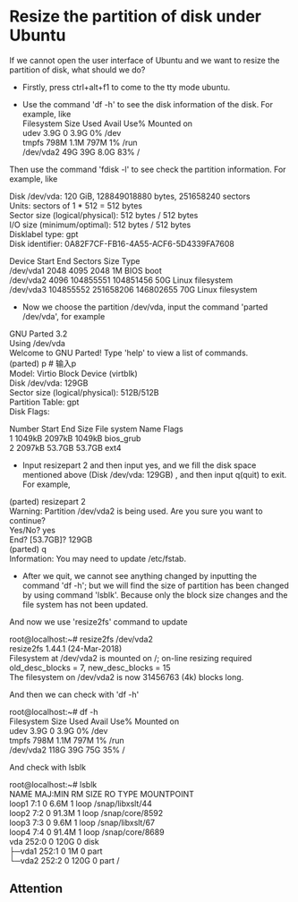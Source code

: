 # Resize the partition of disk under Ubuntu

If we cannot open the user interface of Ubuntu and we want to resize the partition of disk, what should we do?

* Firstly, press ctrl+alt+f1 to come to the tty mode ubuntu.

* Use the command 'df -h' to see the disk information of the disk. For example, like  
Filesystem Size Used Avail Use% Mounted on  
udev 3.9G 0 3.9G 0% /dev  
tmpfs 798M 1.1M 797M 1% /run  
/dev/vda2 49G 39G 8.0G 83% /  

Then use the command 'fdisk -l' to see check the partition information. For example, like

Disk /dev/vda: 120 GiB, 128849018880 bytes, 251658240 sectors  
Units: sectors of 1 * 512 = 512 bytes  
Sector size (logical/physical): 512 bytes / 512 bytes  
I/O size (minimum/optimal): 512 bytes / 512 bytes  
Disklabel type: gpt  
Disk identifier: 0A82F7CF-FB16-4A55-ACF6-5D4339FA7608

Device Start End Sectors Size Type  
/dev/vda1 2048 4095 2048 1M BIOS boot  
/dev/vda2 4096 104855551 104851456 50G Linux filesystem  
/dev/vda3 104855552 251658206 146802655 70G Linux filesystem  

* Now we choose the partition /dev/vda, input the command 'parted /dev/vda', for example

GNU Parted 3.2  
Using /dev/vda  
Welcome to GNU Parted! Type 'help' to view a list of commands.  
(parted) p  # 输入p  
Model: Virtio Block Device (virtblk)  
Disk /dev/vda: 129GB  
Sector size (logical/physical): 512B/512B  
Partition Table: gpt  
Disk Flags:  

Number Start End Size File system Name Flags  
1 1049kB 2097kB 1049kB bios_grub  
2 2097kB 53.7GB 53.7GB ext4  


* Input resizepart 2 and then input yes, and we fill the disk space mentioned above (Disk /dev/vda: 129GB) , and then input q(quit) to exit. For example,

(parted) resizepart 2  
Warning: Partition /dev/vda2 is being used. Are you sure you want to continue?  
Yes/No? yes  
End? [53.7GB]? 129GB  
(parted) q  
Information: You may need to update /etc/fstab.

* After we quit, we cannot see anything changed by inputting the command 'df -h'; but we will find the size of partition has been changed by using command 'lsblk'. Because only the block size changes and the file system has not been updated. 

And now we use 'resize2fs' command to update

root@localhost:~# resize2fs /dev/vda2  
resize2fs 1.44.1 (24-Mar-2018)  
Filesystem at /dev/vda2 is mounted on /; on-line resizing required  
old_desc_blocks = 7, new_desc_blocks = 15  
The filesystem on /dev/vda2 is now 31456763 (4k) blocks long.  

And then we can check with 'df -h'  

root@localhost:~# df -h  
Filesystem Size Used Avail Use% Mounted on  
udev 3.9G 0 3.9G 0% /dev  
tmpfs 798M 1.1M 797M 1% /run  
/dev/vda2 118G 39G 75G 35% /  

And check with lsblk  

root@localhost:~# lsblk  
NAME MAJ:MIN RM SIZE RO TYPE MOUNTPOINT  
loop1 7:1 0 6.6M 1 loop /snap/libxslt/44  
loop2 7:2 0 91.3M 1 loop /snap/core/8592  
loop3 7:3 0 9.6M 1 loop /snap/libxslt/67  
loop4 7:4 0 91.4M 1 loop /snap/core/8689  
vda 252:0 0 120G 0 disk  
├─vda1 252:1 0 1M 0 part  
└─vda2 252:2 0 120G 0 part /  





## Attention